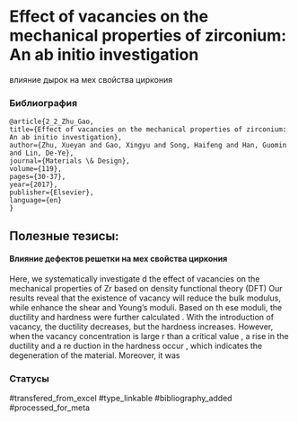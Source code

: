 # Effect of vacancies on the mechanical properties of zirconium: An ab initio investigation

влияние дырок на мех свойства циркония

### Библиография
```
@article{2_2_Zhu_Gao,
title={Effect of vacancies on the mechanical properties of zirconium: An ab initio investigation},
author={Zhu, Xueyan and Gao, Xingyu and Song, Haifeng and Han, Guomin and Lin, De-Ye},
journal={Materials \& Design},
volume={119},
pages={30-37},
year={2017},
publisher={Elsevier},
language={en}
}
```

## Полезные тезисы:

#### Влияние дефектов решетки на мех свойства циркония
Here, we systematically investigate d the effect of vacancies on the mechanical properties of Zr based on density functional theory (DFT)
Our results reveal that the existence of vacancy will reduce the bulk modulus,
while enhance the shear and Young’s moduli. Based on th ese moduli, the ductility and
hardness were further calculated . With the introduction of vacancy, the ductility decreases, but
the hardness increases. However, when the vacancy concentration is large r than a critical
value , a rise in the ductility and a re duction in the hardness occur , which indicates the
degeneration of the material. Moreover, it was

### Статусы
#transfered_from_excel 
#type_linkable 
#bibliography_added
#processed_for_meta
